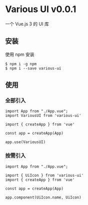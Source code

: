 # **Various UI v0.0.1**

一个 Vue.js 3 的 UI 库 <br>

## **安装**

使用 npm 安装

```
$ npm i -g npm
$ npm i --save various-ui
```

## **使用**

### 全部引入

```
import App from "./App.vue";
import VariousUI from 'various-ui'

import { createApp } from 'vue'

const app = createApp(App)

app.use(VariousUI)
```

### 按需引入

```
import App from "./App.vue";

import { UiIcon } from 'various-ui'
import { createApp } from 'vue'

const app = createApp(App)

app.component(UiIcon.name, UiIcon)
```
